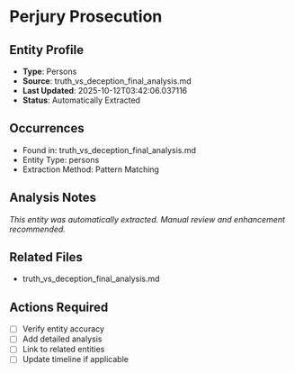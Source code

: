 # Perjury Prosecution

## Entity Profile
- **Type**: Persons
- **Source**: truth_vs_deception_final_analysis.md
- **Last Updated**: 2025-10-12T03:42:06.037116
- **Status**: Automatically Extracted

## Occurrences
- Found in: truth_vs_deception_final_analysis.md
- Entity Type: persons
- Extraction Method: Pattern Matching

## Analysis Notes
*This entity was automatically extracted. Manual review and enhancement recommended.*

## Related Files
- truth_vs_deception_final_analysis.md

## Actions Required
- [ ] Verify entity accuracy
- [ ] Add detailed analysis
- [ ] Link to related entities
- [ ] Update timeline if applicable
